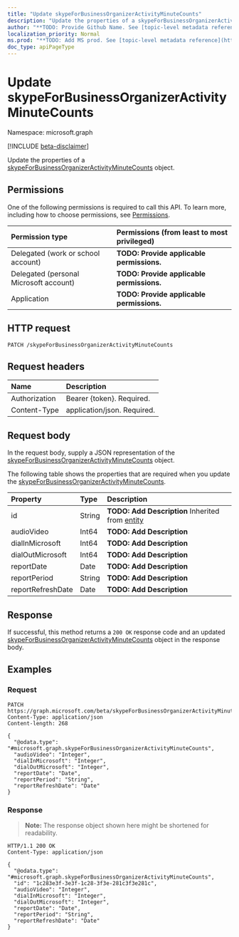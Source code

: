 ```yaml
---
title: "Update skypeForBusinessOrganizerActivityMinuteCounts"
description: "Update the properties of a skypeForBusinessOrganizerActivityMinuteCounts object."
author: "**TODO: Provide Github Name. See [topic-level metadata reference](https://msgo.azurewebsites.net/add/document/guidelines/metadata.html#topic-level-metadata)**"
localization_priority: Normal
ms.prod: "**TODO: Add MS prod. See [topic-level metadata reference](https://msgo.azurewebsites.net/add/document/guidelines/metadata.html#topic-level-metadata)**"
doc_type: apiPageType
---
```


# Update skypeForBusinessOrganizerActivityMinuteCounts
Namespace: microsoft.graph

[!INCLUDE [beta-disclaimer](../../includes/beta-disclaimer.md)]

Update the properties of a [skypeForBusinessOrganizerActivityMinuteCounts](../resources/skypeforbusinessorganizeractivityminutecounts.md) object.

## Permissions
One of the following permissions is required to call this API. To learn more, including how to choose permissions, see [Permissions](/graph/permissions-reference).

|Permission type|Permissions (from least to most privileged)|
|:---|:---|
|Delegated (work or school account)|**TODO: Provide applicable permissions.**|
|Delegated (personal Microsoft account)|**TODO: Provide applicable permissions.**|
|Application|**TODO: Provide applicable permissions.**|

## HTTP request

<!-- {
  "blockType": "ignored"
}
-->
``` http
PATCH /skypeForBusinessOrganizerActivityMinuteCounts
```

## Request headers
|Name|Description|
|:---|:---|
|Authorization|Bearer {token}. Required.|
|Content-Type|application/json. Required.|

## Request body
In the request body, supply a JSON representation of the [skypeForBusinessOrganizerActivityMinuteCounts](../resources/skypeforbusinessorganizeractivityminutecounts.md) object.

The following table shows the properties that are required when you update the [skypeForBusinessOrganizerActivityMinuteCounts](../resources/skypeforbusinessorganizeractivityminutecounts.md).

|Property|Type|Description|
|:---|:---|:---|
|id|String|**TODO: Add Description** Inherited from [entity](../resources/entity.md)|
|audioVideo|Int64|**TODO: Add Description**|
|dialInMicrosoft|Int64|**TODO: Add Description**|
|dialOutMicrosoft|Int64|**TODO: Add Description**|
|reportDate|Date|**TODO: Add Description**|
|reportPeriod|String|**TODO: Add Description**|
|reportRefreshDate|Date|**TODO: Add Description**|



## Response

If successful, this method returns a `200 OK` response code and an updated [skypeForBusinessOrganizerActivityMinuteCounts](../resources/skypeforbusinessorganizeractivityminutecounts.md) object in the response body.

## Examples

### Request
<!-- {
  "blockType": "request",
  "name": "update_skypeforbusinessorganizeractivityminutecounts"
}
-->
``` http
PATCH https://graph.microsoft.com/beta/skypeForBusinessOrganizerActivityMinuteCounts
Content-Type: application/json
Content-length: 268

{
  "@odata.type": "#microsoft.graph.skypeForBusinessOrganizerActivityMinuteCounts",
  "audioVideo": "Integer",
  "dialInMicrosoft": "Integer",
  "dialOutMicrosoft": "Integer",
  "reportDate": "Date",
  "reportPeriod": "String",
  "reportRefreshDate": "Date"
}
```


### Response
>**Note:** The response object shown here might be shortened for readability.
<!-- {
  "blockType": "response",
  "truncated": true
}
-->
``` http
HTTP/1.1 200 OK
Content-Type: application/json

{
  "@odata.type": "#microsoft.graph.skypeForBusinessOrganizerActivityMinuteCounts",
  "id": "1c283e3f-3e3f-1c28-3f3e-281c3f3e281c",
  "audioVideo": "Integer",
  "dialInMicrosoft": "Integer",
  "dialOutMicrosoft": "Integer",
  "reportDate": "Date",
  "reportPeriod": "String",
  "reportRefreshDate": "Date"
}
```

